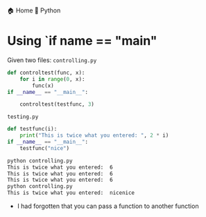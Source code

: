 
  🏠 Home
  🐍 Python

# Using `if __name__ == "__main__"
Given two files:
`controlling.py`
```python
def controltest(func, x):
    for i in range(0, x):
        func(x)
if __name__ == "__main__":

    controltest(testfunc, 3)
```
`testing.py`
``` python
def testfunc(i):
    print("This is twice what you entered: ", 2 * i)
if __name__ == "__main__":
    testfunc("nice")

```
```bash
python controlling.py
This is twice what you entered:  6
This is twice what you entered:  6
This is twice what you entered:  6
python controlling.py
This is twice what you entered:  nicenice
```
* I had forgotten that you can pass a function to another function